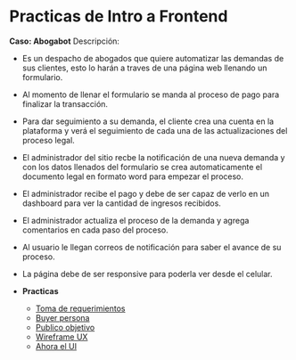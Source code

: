 # Practicas de Intro a Frontend

**Caso: Abogabot** Descripción:

* Es un despacho de abogados que quiere automatizar las demandas de sus clientes, esto lo harán a traves de una página web llenando un formulario.
* Al momento de llenar el formulario se manda al proceso de pago para finalizar la transacción.
* Para dar seguimiento a su demanda, el cliente crea una cuenta en la plataforma y verá el seguimiento de cada una de las actualizaciones del proceso legal.
* El administrador del sitio recbe la notificación de una nueva demanda y con los datos llenados del formulario se crea automaticamente el documento legal en formato word para empezar el proceso.
* El administrador recibe el pago y debe de ser capaz de verlo en un dashboard para ver la cantidad de ingresos recibidos.
* El administrador actualiza el proceso de la demanda y agrega comentarios en cada paso del proceso.
* Al usuario le llegan correos de notificación para saber el avance de su proceso.
* La página debe de ser responsive para poderla ver desde el celular.


* **Practicas**
  * [Toma de requerimientos](https://github.com/RodolfoBaume/Intro_FrontEnd/blob/main/1.%20Requerimientos.pdf)
  * [Buyer persona](https://github.com/RodolfoBaume/Intro_FrontEnd/blob/main/2.%20Buyer%20Persona.pdf)
  * [Publico objetivo](https://github.com/RodolfoBaume/Intro_FrontEnd/blob/main/3.%20Publico%20objetivo.jpg)
  * [Wireframe UX](https://github.com/RodolfoBaume/Intro_FrontEnd/blob/main/4.%20Wireframe%20UX.pdf)
  * [Ahora el UI](https://www.figma.com/file/rhblWHj2SZ8cx42RMCdzfZ/App-Abogabot?node-id=0%3A1)

